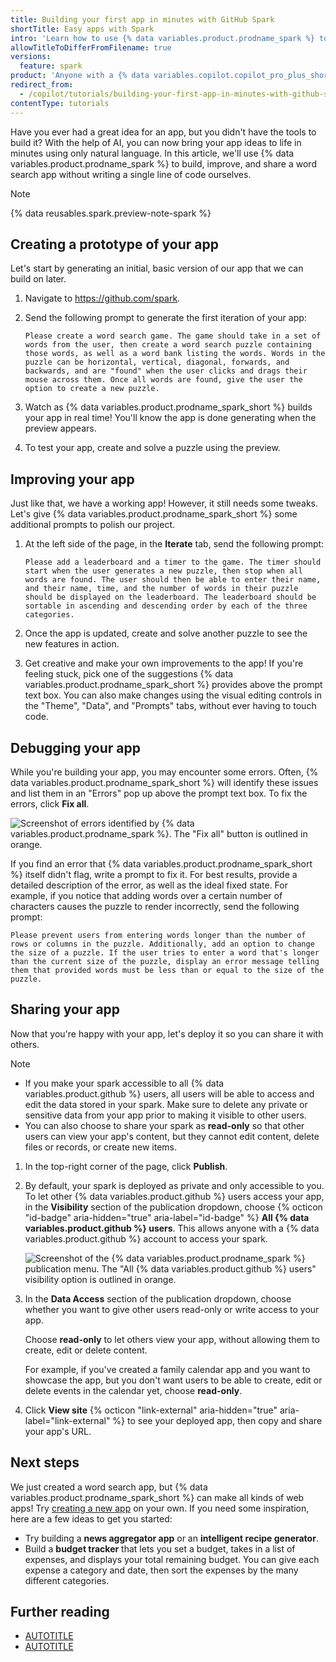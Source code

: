 ```yaml
---
title: Building your first app in minutes with GitHub Spark
shortTitle: Easy apps with Spark
intro: 'Learn how to use {% data variables.product.prodname_spark %} to quickly create and deploy an app without writing any code.'
allowTitleToDifferFromFilename: true
versions:
  feature: spark
product: 'Anyone with a {% data variables.copilot.copilot_pro_plus_short %} license can use {% data variables.product.prodname_spark_short %}.'
redirect_from:
  - /copilot/tutorials/building-your-first-app-in-minutes-with-github-spark
contentType: tutorials
---
```


Have you ever had a great idea for an app, but you didn't have the tools to build it? With the help of AI, you can now bring your app ideas to life in minutes using only natural language. In this article, we'll use {% data variables.product.prodname_spark %} to build, improve, and share a word search app without writing a single line of code ourselves.

> [!NOTE]
> {% data reusables.spark.preview-note-spark %}

## Creating a prototype of your app

Let's start by generating an initial, basic version of our app that we can build on later.

1. Navigate to https://github.com/spark.
1. Send the following prompt to generate the first iteration of your app:

    ```copilot copy
    Please create a word search game. The game should take in a set of words from the user, then create a word search puzzle containing those words, as well as a word bank listing the words. Words in the puzzle can be horizontal, vertical, diagonal, forwards, and backwards, and are "found" when the user clicks and drags their mouse across them. Once all words are found, give the user the option to create a new puzzle.
    ```

1. Watch as {% data variables.product.prodname_spark_short %} builds your app in real time! You'll know the app is done generating when the preview appears.
1. To test your app, create and solve a puzzle using the preview.

## Improving your app

Just like that, we have a working app! However, it still needs some tweaks. Let's give {% data variables.product.prodname_spark_short %} some additional prompts to polish our project.

1. At the left side of the page, in the **Iterate** tab, send the following prompt:

    ```copilot copy
    Please add a leaderboard and a timer to the game. The timer should start when the user generates a new puzzle, then stop when all words are found. The user should then be able to enter their name, and their name, time, and the number of words in their puzzle should be displayed on the leaderboard. The leaderboard should be sortable in ascending and descending order by each of the three categories.
    ```

1. Once the app is updated, create and solve another puzzle to see the new features in action.
1. Get creative and make your own improvements to the app! If you're feeling stuck, pick one of the suggestions {% data variables.product.prodname_spark_short %} provides above the prompt text box. You can also make changes using the visual editing controls in the "Theme", "Data", and "Prompts" tabs, without ever having to touch code.

## Debugging your app

While you're building your app, you may encounter some errors. Often, {% data variables.product.prodname_spark_short %} will identify these issues and list them in an "Errors" pop up above the prompt text box. To fix the errors, click **Fix all**.

![Screenshot of errors identified by {% data variables.product.prodname_spark %}. The "Fix all" button is outlined in orange.](/assets/images/help/copilot/spark-fix-all-errors.png)

If you find an error that {% data variables.product.prodname_spark_short %} itself didn't flag, write a prompt to fix it. For best results, provide a detailed description of the error, as well as the ideal fixed state. For example, if you notice that adding words over a certain number of characters causes the puzzle to render incorrectly, send the following prompt:

```copilot copy
Please prevent users from entering words longer than the number of rows or columns in the puzzle. Additionally, add an option to change the size of a puzzle. If the user tries to enter a word that's longer than the current size of the puzzle, display an error message telling them that provided words must be less than or equal to the size of the puzzle.
```

## Sharing your app

Now that you're happy with your app, let's deploy it so you can share it with others.

> [!NOTE]
> * If you make your spark accessible to all {% data variables.product.github %} users, all users will be able to access and edit the data stored in your spark. Make sure to delete any private or sensitive data from your app prior to making it visible to other users.
> * You can also choose to share your spark as **read-only** so that other users can view your app's content, but they cannot edit content, delete files or records, or create new items.

1. In the top-right corner of the page, click **Publish**.
1. By default, your spark is deployed as private and only accessible to you. To let other {% data variables.product.github %} users access your app, in the **Visibility** section of the publication dropdown, choose {% octicon "id-badge" aria-hidden="true" aria-label="id-badge" %} **All {% data variables.product.github %} users**. This allows anyone with a {% data variables.product.github %} account to access your spark.

    ![Screenshot of the {% data variables.product.prodname_spark %} publication menu. The "All {% data variables.product.github %} users" visibility option is outlined in orange.](/assets/images/help/copilot/spark-github-user-visibility.png)

1. In the **Data Access** section of the publication dropdown, choose whether you want to give other users read-only or write access to your app.

   Choose **read-only** to let others view your app, without allowing them to create, edit or delete content.

   For example, if you've created a family calendar app and you want to showcase the app, but you don't want users to be able to create, edit or delete events in the calendar yet, choose **read-only**.

1. Click **View site** {% octicon "link-external" aria-hidden="true" aria-label="link-external" %} to see your deployed app, then copy and share your app's URL.

## Next steps

We just created a word search app, but {% data variables.product.prodname_spark_short %} can make all kinds of web apps! Try [creating a new app](https://github.com/spark) on your own. If you need some inspiration, here are a few ideas to get you started:

* Try building a **news aggregator app** or an **intelligent recipe generator**.
* Build a **budget tracker** that lets you set a budget, takes in a list of expenses, and displays your total remaining budget. You can give each expense a category and date, then sort the expenses by the many different categories.

## Further reading

* [AUTOTITLE](/copilot/responsible-use-of-github-copilot-features/responsible-use-of-github-spark)
* [AUTOTITLE](/copilot/concepts/copilot-billing/about-billing-for-github-spark)
